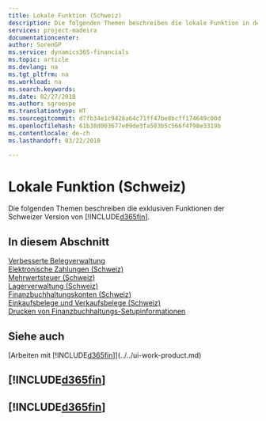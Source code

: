 ```yaml
---
title: Lokale Funktion (Schweiz)
description: Die folgenden Themen beschreiben die lokale Funktion in der Schweizer Version von [!INCLUDE[d365fin](../../includes/d365fin_md.md)].
services: project-madeira
documentationcenter: 
author: SorenGP
ms.service: dynamics365-financials
ms.topic: article
ms.devlang: na
ms.tgt_pltfrm: na
ms.workload: na
ms.search.keywords: 
ms.date: 02/27/2018
ms.author: sgroespe
ms.translationtype: HT
ms.sourcegitcommit: d7fb34e1c9428a64c71ff47be8bcff174649c00d
ms.openlocfilehash: 61b38d003677e09de3fa503b5c566f4f98e3319b
ms.contentlocale: de-ch
ms.lasthandoff: 03/22/2018

---
```

# <a name="switzerland-local-functionality"></a>Lokale Funktion (Schweiz)
Die folgenden Themen beschreiben die exklusiven Funktionen der Schweizer Version von [!INCLUDE[d365fin](../../includes/d365fin_md.md)].  

## <a name="in-this-section"></a>In diesem Abschnitt  
 [Verbesserte Belegverwaltung](enhanced-document-management.md)  
 [Elektronische Zahlungen (Schweiz)](swiss-electronic-payments.md)  
 [Mehrwertsteuer (Schweiz)](swiss-value-added-tax.md)  
 [Lagerverwaltung (Schweiz)](swiss-inventory-management.md)  
 [Finanzbuchhaltungskonten (Schweiz)](swiss-general-ledger-accounts.md)  
 [Einkaufsbelege und Verkaufsbelege (Schweiz)](swiss-purchase-documents-and-sales-documents.md)  
 [Drucken von Finanzbuchhaltungs-Setupinformationen](how-to-print-general-ledger-setup-information.md)

## <a name="see-also"></a>Siehe auch
[Arbeiten mit [!INCLUDE[d365fin](../../includes/d365fin_md.md)]](../../ui-work-product.md)

## [!INCLUDE[d365fin](../../includes/free_trial_md.md)]  
## [!INCLUDE[d365fin](../../includes/training_link_md.md)]

